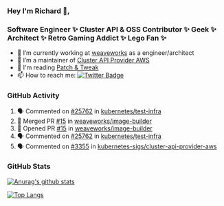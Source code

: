 ### Hey I'm Richard 👋, 

<h3 align="left">Software Engineer ✨ Cluster API & OSS Contributor ✨ Geek ✨ Architect ✨ Retro Gaming Addict ✨ Lego Fan ✨</h3>

- 🔭 I’m currently working at [weaveworks](https://github.com/weaveworks) as a engineer/architect
- 👯 I’m a maintainer of [Cluster API Provider AWS](https://github.com/kubernetes-sigs/cluster-api-provider-aws)
- 💬 I'm reading [Patch & Tweak](https://bjooks.com/products/patch-tweak-exploring-modular-synthesis)
- 📫 How to reach me: [![Twitter Badge](https://img.shields.io/badge/-@fruit_case-00acee?style=flat&logo=Twitter&logoColor=white)](https://twitter.com/intent/follow?screen_name=fruit_case "Follow on Twitter")

### GitHub Activity 

<!--START_SECTION:activity-->
1. 🗣 Commented on [#25762](https://github.com/kubernetes/test-infra/issues/25762) in [kubernetes/test-infra](https://github.com/kubernetes/test-infra)
2. 🎉 Merged PR [#15](https://github.com/weaveworks/image-builder/pull/15) in [weaveworks/image-builder](https://github.com/weaveworks/image-builder)
3. 💪 Opened PR [#15](https://github.com/weaveworks/image-builder/pull/15) in [weaveworks/image-builder](https://github.com/weaveworks/image-builder)
4. 🗣 Commented on [#25762](https://github.com/kubernetes/test-infra/issues/25762) in [kubernetes/test-infra](https://github.com/kubernetes/test-infra)
5. 🗣 Commented on [#3355](https://github.com/kubernetes-sigs/cluster-api-provider-aws/issues/3355) in [kubernetes-sigs/cluster-api-provider-aws](https://github.com/kubernetes-sigs/cluster-api-provider-aws)
<!--END_SECTION:activity-->

### GitHub Stats

[![Anurag's github stats](https://github-readme-stats.vercel.app/api?username=richardcase&count_private=true&show_icons=true)](https://github.com/anuraghazra/github-readme-stats)

[![Top Langs](https://github-readme-stats.vercel.app/api/top-langs/?username=richardcase&hide=html&layout=compact)](https://github.com/anuraghazra/github-readme-stats)
